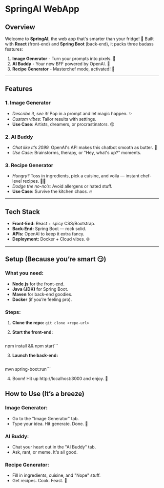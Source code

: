 # **SpringAI WebApp**

## **Overview**

Welcome to **SpringAI**, the web app that's smarter than your fridge! 🧠 Built with **React** (front-end) and **Spring Boot** (back-end), it packs three badass features:

1. **Image Generator** - Turn your prompts into pixels. 🎨
2. **AI Buddy** - Your new BFF powered by OpenAI. 🤖
3. **Recipe Generator** - Masterchef mode, activated! 🍳

---

## **Features**

### **1. Image Generator**

- *Describe it, see it!* Pop in a prompt and let magic happen. ✨
- *Custom vibes:* Tailor results with settings.
- **Use Case:** Artists, dreamers, or procrastinators. 😜

### **2. AI Buddy**

- *Chat like it’s 2099.* OpenAI's API makes this chatbot smooth as butter. 🧈
- *Use Case:* Brainstorms, therapy, or "Hey, what's up?" moments.

### **3. Recipe Generator**

- *Hungry?* Toss in ingredients, pick a cuisine, and voila — instant chef-level recipes. 👩‍🍳
- *Dodge the no-no’s:* Avoid allergens or hated stuff.
- **Use Case:** Survive the kitchen chaos. 🔥

---

## **Tech Stack**

- **Front-End:** React + spicy CSS/Bootstrap.
- **Back-End:** Spring Boot — rock solid.
- **APIs:** OpenAI to keep it extra fancy.
- **Deployment:** Docker + Cloud vibes. 🌐

---

## **Setup (Because you’re smart 😏)**

### **What you need:**

- **Node.js** for the front-end.
- **Java (JDK)** for Spring Boot.
- **Maven** for back-end goodies.
- **Docker** (if you’re feeling pro).

### **Steps:**

1. **Clone the repo:**
   ```git clone <repo-url>```
   
3. **Start the front-end:**
   ```cd frontend
  npm install && npm start```
  
3. **Launch the back-end:**
   ```cd backend
mvn spring-boot:run```

4. Boom! Hit up http://localhost:3000 and enjoy. 🚀

## **How to Use (It’s a breeze)**
### Image Generator:
- Go to the "Image Generator" tab.
- Type your idea. Hit generate. Done. 🤯
### AI Buddy:
- Chat your heart out in the "AI Buddy" tab.
- Ask, rant, or meme. It's all good.
### Recipe Generator:
- Fill in ingredients, cuisine, and "Nope" stuff.
- Get recipes. Cook. Feast. 🎉
